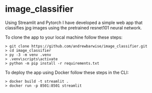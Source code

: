 # image_classifier

Using Streamlit and Pytorch I have developed a simple web app that classifies jpg images using the pretrained resnet101 neural network.

To clone the app to your local machine follow these steps:
    
    > git clone https://github.com/andrewbarwise/image_classifier.git
    > cd image_classifier
    > py -3 -m venv .venv
    > .venv\scripts\activate
    > python -m pip install -r requirements.txt



To deploy the app using Docker follow these steps in the CLI:
    
    > docker build -t streamlit .
    > docker run -p 8501:8501 streamlit

